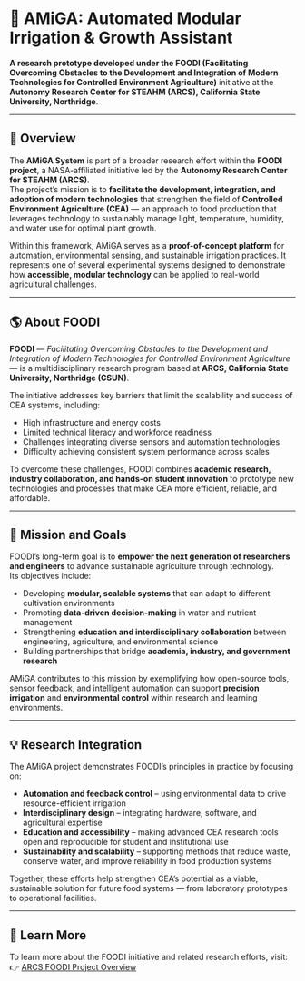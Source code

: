 # 🌿 AMiGA: Automated Modular Irrigation & Growth Assistant  

**A research prototype developed under the FOODI (Facilitating Overcoming Obstacles to the Development and Integration of Modern Technologies for Controlled Environment Agriculture)** initiative at the **Autonomy Research Center for STEAHM (ARCS), California State University, Northridge**.

---

## 📖 Overview  

The **AMiGA System** is part of a broader research effort within the **FOODI project**, a NASA-affiliated initiative led by the **Autonomy Research Center for STEAHM (ARCS)**.  
The project’s mission is to **facilitate the development, integration, and adoption of modern technologies** that strengthen the field of **Controlled Environment Agriculture (CEA)** — an approach to food production that leverages technology to sustainably manage light, temperature, humidity, and water use for optimal plant growth.

Within this framework, AMiGA serves as a **proof-of-concept platform** for automation, environmental sensing, and sustainable irrigation practices. It represents one of several experimental systems designed to demonstrate how **accessible, modular technology** can be applied to real-world agricultural challenges.

---

## 🌎 About FOODI  

**FOODI** — *Facilitating Overcoming Obstacles to the Development and Integration of Modern Technologies for Controlled Environment Agriculture* — is a multidisciplinary research program based at **ARCS, California State University, Northridge (CSUN)**.  

The initiative addresses key barriers that limit the scalability and success of CEA systems, including:
- High infrastructure and energy costs  
- Limited technical literacy and workforce readiness  
- Challenges integrating diverse sensors and automation technologies  
- Difficulty achieving consistent system performance across scales  

To overcome these challenges, FOODI combines **academic research, industry collaboration, and hands-on student innovation** to prototype new technologies and processes that make CEA more efficient, reliable, and affordable.

---

## 🎯 Mission and Goals  

FOODI’s long-term goal is to **empower the next generation of researchers and engineers** to advance sustainable agriculture through technology.  
Its objectives include:  

- Developing **modular, scalable systems** that can adapt to different cultivation environments  
- Promoting **data-driven decision-making** in water and nutrient management  
- Strengthening **education and interdisciplinary collaboration** between engineering, agriculture, and environmental science  
- Building partnerships that bridge **academia, industry, and government research**  

AMiGA contributes to this mission by exemplifying how open-source tools, sensor feedback, and intelligent automation can support **precision irrigation** and **environmental control** within research and learning environments.

---

## 💡 Research Integration  

The AMiGA project demonstrates FOODI’s principles in practice by focusing on:  

- **Automation and feedback control** – using environmental data to drive resource-efficient irrigation  
- **Interdisciplinary design** – integrating hardware, software, and agricultural expertise  
- **Education and accessibility** – making advanced CEA research tools open and reproducible for student and institutional use  
- **Sustainability and scalability** – supporting methods that reduce waste, conserve water, and improve reliability in food production systems  

Together, these efforts help strengthen CEA’s potential as a viable, sustainable solution for future food systems — from laboratory prototypes to operational facilities.

---

## 🔗 Learn More  

To learn more about the FOODI initiative and related research efforts, visit:  
👉 [ARCS FOODI Project Overview](https://arcs.center/facilitating-overcoming-obstacles-to-development-and-integration-foodi-of-modern-technologies-for-controlled-environment-agriculture-cea/)

